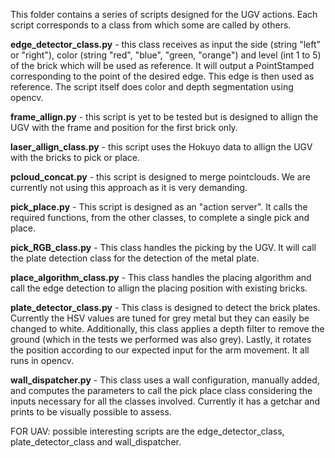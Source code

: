 This folder contains a series of scripts designed for the UGV actions. Each script corresponds to a class from which some are called by others.

**edge_detector_class.py** - this class receives as input the side (string "left" or "right"), color (string "red", "blue", "green, "orange") and level (int 1 to 5) of the brick which will be used as reference. It will output a PointStamped corresponding to the point of the desired edge. This edge is then used as reference. The script itself does color and depth segmentation using opencv.

**frame_allign.py** - this script is yet to be tested but is designed to allign the UGV with the frame and position for the first brick only.

**laser_allign_class.py** - this script uses the Hokuyo data to allign the UGV with the bricks to pick or place.

**pcloud_concat.py** - this script is designed to merge pointclouds. We are currently not using this approach as it is very demanding.

**pick_place.py** - This script is designed as an "action server". It calls the required functions, from the other classes, to complete a single pick and place. 

**pick_RGB_class.py** - This class handles the picking by the UGV. It will call the plate detection class for the detection of the metal plate. 

**place_algorithm_class.py** - This class handles the placing algorithm and call the edge detection to allign the placing position with existing bricks.

**plate_detector_class.py** - This class is designed to detect the brick plates. Currently the HSV values are tuned for grey metal but they can easily be changed to white. Additionally, this class applies a depth filter to remove the ground (which in the tests we performed was also grey). Lastly, it rotates the position according to our expected input for the arm movement. It all runs in opencv.

**wall_dispatcher.py** - This class uses a wall configuration, manually added, and computes the parameters to call the pick place class considering the inputs necessary for all the classes involved. Currently it has a getchar and prints to be visually possible to assess. 

FOR UAV:
    possible interesting scripts are the edge_detector_class, plate_detector_class and wall_dispatcher.
